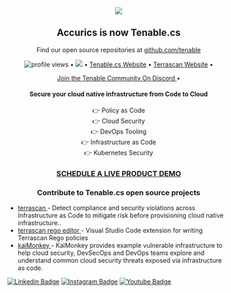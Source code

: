 <div align="center"><img class="tio-logo" src="https://static.tenable.com/press/logos/products/Tenable-cs-FullColor-RGB-logo.png"></div>

<h2 align="center">
Accurics is now Tenable.cs</h3>
<p align="center">Find our open source repositories at <a href=="https://github.com/tenable/terrascan">github.com/tenable</a></p>

<p align="center">
  <img src="https://gpvc.arturio.dev/accurics" alt="profile views"> •
  <a href="https://twitter.com/intent/follow?screen_name=TenableSecurity&tw_p=followbutton"><img src="https://img.shields.io/twitter/follow/TenableSecurity?label=%40TenableSecurity&style=social"></a>  •
  <a href="https://www.tenable.com/products/tenable-cs"> Tenable.cs Website</a> •
   <a href="https://runterrascan.io"> Terrascan Website</a> •

</p>
<p align="center"> <a href="https://discord.gg/ScUPMzyG3n"> Join the Tenable Community On Discord </a> • </p>




 <h4 align="center" > Secure your cloud native infrastructure from Code to Cloud  </h4>
<p align="center">
   👉 Policy as Code <br>
   👉 Cloud Security <br>
   👉 DevOps Tooling <br>
   👉 Infrastructure as Code <br>
   👉 Kubernetes Security <br>
</p>

<h3 align="center"><a href="https://www.tenable.com/products/tenable-cs/evaluate"> SCHEDULE A LIVE PRODUCT DEMO  </a></h3>
<h3 align="center">Contribute to Tenable.cs open source projects</h3>

<p align="center">

- <a href="https://github.com/tenable/terrascan"> terrascan </a> - Detect compliance and security violations across Infrastructure as Code to mitigate risk before provisioning cloud native infrastructure..
- <a href="https://github.com/tenable/terrascan-rego-editor"> terrascan rego editor </a> - Visual Studio Code extension for writing Terrascan Rego policies
- <a href="https://github.com/tenable/KaiMonkey"> kaiMonkey </a> - KaiMonkey provides example vulnerable infrastructure to help cloud security, DevSecOps and DevOps teams explore and understand common cloud security threats exposed via infrastructure as code.
</p>



[![Linkedin Badge](https://img.shields.io/badge/tenable-mycompany/?style=flat-square&logo=Linkedin&logoColor=white&link=https://www.linkedin.com/company/tenableinc/mycompany/)](https://www.linkedin.com/company/tenableinc/mycompany/)
[![Instagram Badge](https://img.shields.io/badge/tenable-purple?style=flat-square&logo=instagram&logoColor=white&link=https://www.instagram.com/tenablesecurity/)](https://www.instagram.com/tenablesecurity/)
[![Youtube Badge](https://img.shields.io/badge/-tenable-darkred?style=flat-square&logo=youtube&logoColor=white&link=https://www.youtube.com/user/tenablesecurity)](https://www.youtube.com/user/tenablesecurity)


